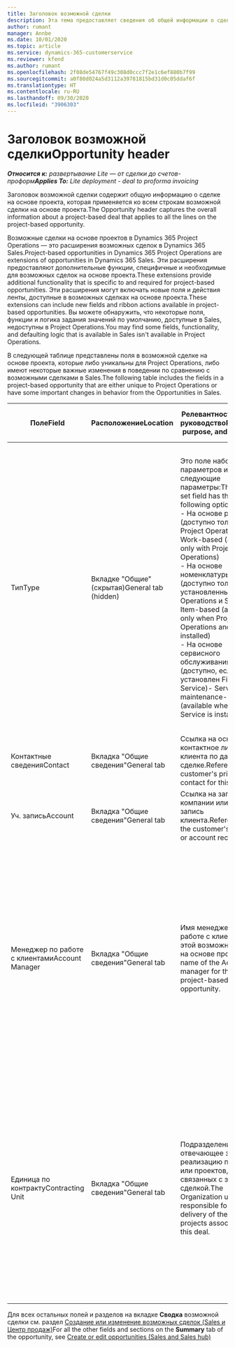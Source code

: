 ```yaml
---
title: Заголовок возможной сделки
description: Эта тема предоставляет сведения об общей информации о сделках на основе проектов и строках возможных сделок на основе проектов.
author: rumant
manager: Annbe
ms.date: 10/01/2020
ms.topic: article
ms.service: dynamics-365-customerservice
ms.reviewer: kfend
ms.author: rumant
ms.openlocfilehash: 2f08de54767f49c308d0ccc7f2e1c6ef880b7f99
ms.sourcegitcommit: a0f80d024a5d3112a39781815bd31d0c05ddaf6f
ms.translationtype: HT
ms.contentlocale: ru-RU
ms.lasthandoff: 09/30/2020
ms.locfileid: "3906303"
---
```

# <a name="opportunity-header"></a><span data-ttu-id="98bdb-103">Заголовок возможной сделки</span><span class="sxs-lookup"><span data-stu-id="98bdb-103">Opportunity header</span></span>

<span data-ttu-id="98bdb-104">_**Относится к:** развертывание Lite — от сделки до счетов-проформ_</span><span class="sxs-lookup"><span data-stu-id="98bdb-104">_**Applies To:** Lite deployment - deal to proforma invoicing_</span></span>

<span data-ttu-id="98bdb-105">Заголовок возможной сделки содержит общую информацию о сделке на основе проекта, которая применяется ко всем строкам возможной сделки на основе проекта.</span><span class="sxs-lookup"><span data-stu-id="98bdb-105">The Opportunity header captures the overall information about a project-based deal that applies to all the lines on the project-based opportunity.</span></span>

<span data-ttu-id="98bdb-106">Возможные сделки на основе проектов в Dynamics 365 Project Operations — это расширения возможных сделок в Dynamics 365 Sales.</span><span class="sxs-lookup"><span data-stu-id="98bdb-106">Project-based opportunities in Dynamics 365 Project Operations are extensions of opportunities in Dynamics 365 Sales.</span></span> <span data-ttu-id="98bdb-107">Эти расширения предоставляют дополнительные функции, специфичные и необходимые для возможных сделок на основе проекта.</span><span class="sxs-lookup"><span data-stu-id="98bdb-107">These extensions provide additional functionality that is specific to and required for project-based opportunities.</span></span> <span data-ttu-id="98bdb-108">Эти расширения могут включать новые поля и действия ленты, доступные в возможных сделках на основе проекта.</span><span class="sxs-lookup"><span data-stu-id="98bdb-108">These extensions can include new fields and ribbon actions available in project-based opportunities.</span></span> <span data-ttu-id="98bdb-109">Вы можете обнаружить, что некоторые поля, функции и логика задания значений по умолчанию, доступные в Sales, недоступны в Project Operations.</span><span class="sxs-lookup"><span data-stu-id="98bdb-109">You may find some fields, functionality, and defaulting logic that is available in Sales isn't available in Project Operations.</span></span>

<span data-ttu-id="98bdb-110">В следующей таблице представлены поля в возможной сделке на основе проекта, которые либо уникальны для Project Operations, либо имеют некоторые важные изменения в поведении по сравнению с возможными сделками в Sales.</span><span class="sxs-lookup"><span data-stu-id="98bdb-110">The following table includes the fields in a project-based opportunity that are either unique to Project Operations or have some important changes in behavior from the Opportunities in Sales.</span></span>

| <span data-ttu-id="98bdb-111">**Поле**</span><span class="sxs-lookup"><span data-stu-id="98bdb-111">**Field**</span></span> | <span data-ttu-id="98bdb-112">**Расположение**</span><span class="sxs-lookup"><span data-stu-id="98bdb-112">**Location**</span></span> | <span data-ttu-id="98bdb-113">**Релевантность, цель и руководство**</span><span class="sxs-lookup"><span data-stu-id="98bdb-113">**Relevance, purpose, and guidance**</span></span> | <span data-ttu-id="98bdb-114">**Воздействие на последующие элементы**</span><span class="sxs-lookup"><span data-stu-id="98bdb-114">**Downstream impact**</span></span> |
| --- | --- | --- | --- |
| <span data-ttu-id="98bdb-115">Тип</span><span class="sxs-lookup"><span data-stu-id="98bdb-115">Type</span></span> | <span data-ttu-id="98bdb-116">Вкладке "Общие" (скрытая)</span><span class="sxs-lookup"><span data-stu-id="98bdb-116">General tab (hidden)</span></span> | <span data-ttu-id="98bdb-117">Это поле набора параметров имеет следующие параметры:</span><span class="sxs-lookup"><span data-stu-id="98bdb-117">This option set field has the following options:</span></span></br><span data-ttu-id="98bdb-118">- На основе работы (доступно только с Project Operations)</span><span class="sxs-lookup"><span data-stu-id="98bdb-118">- Work-based (available only with Project Operations)</span></span></br><span data-ttu-id="98bdb-119">- На основе номенклатуры (доступно только при установленных Project Operations и Sales)</span><span class="sxs-lookup"><span data-stu-id="98bdb-119">- Item-based (available only when Project Operations and Sales are installed)</span></span></br><span data-ttu-id="98bdb-120">- На основе сервисного обслуживания (доступно, если установлен Field Service)</span><span class="sxs-lookup"><span data-stu-id="98bdb-120">- Service maintenance-based (available when Field Service is installed)</span></span> | <span data-ttu-id="98bdb-121">Когда вы используете Project Operations, для этого поля автоматически устанавливается значение **На основе работ**, что классифицирует возможную сделку как основанную на проекте.</span><span class="sxs-lookup"><span data-stu-id="98bdb-121">When you use Project Operations, this field value is automatically set to **Work-based** which classifies the Opportunity as project-based.</span></span> <span data-ttu-id="98bdb-122">Возможная сделка должна быть на основе проекта для включения всех специфичных для проекта расширений и функций в процессе последующих продаж для этой сделки.</span><span class="sxs-lookup"><span data-stu-id="98bdb-122">An Opportunity should be project-based to enable all project-specific extensions and functionality in the downstream sales process for this deal.</span></span> |
| <span data-ttu-id="98bdb-123">Контактные сведения</span><span class="sxs-lookup"><span data-stu-id="98bdb-123">Contact</span></span> | <span data-ttu-id="98bdb-124">Вкладка "Общие сведения"</span><span class="sxs-lookup"><span data-stu-id="98bdb-124">General tab</span></span> | <span data-ttu-id="98bdb-125">Ссылка на основное контактное лицо клиента по данной сделке.</span><span class="sxs-lookup"><span data-stu-id="98bdb-125">Reference to the customer's primary contact for this deal.</span></span> | |
| <span data-ttu-id="98bdb-126">Уч. запись</span><span class="sxs-lookup"><span data-stu-id="98bdb-126">Account</span></span> | <span data-ttu-id="98bdb-127">Вкладка "Общие сведения"</span><span class="sxs-lookup"><span data-stu-id="98bdb-127">General tab</span></span> | <span data-ttu-id="98bdb-128">Ссылка на запись компании или учетную запись клиента.</span><span class="sxs-lookup"><span data-stu-id="98bdb-128">Reference to the customer's company or account record.</span></span> | |
| <span data-ttu-id="98bdb-129">Менеджер по работе с клиентами</span><span class="sxs-lookup"><span data-stu-id="98bdb-129">Account Manager</span></span> | <span data-ttu-id="98bdb-130">Вкладка "Общие сведения"</span><span class="sxs-lookup"><span data-stu-id="98bdb-130">General tab</span></span> | <span data-ttu-id="98bdb-131">Имя менеджера по работе с клиентами для этой возможной сделки на основе проекта.</span><span class="sxs-lookup"><span data-stu-id="98bdb-131">The name of the Account manager for this project-based opportunity.</span></span> | <span data-ttu-id="98bdb-132">Менеджер по работе с клиентами отвечает за управление отношениями с клиентом до завершения этого проекта.</span><span class="sxs-lookup"><span data-stu-id="98bdb-132">The Account manager is responsible for managing the relationship with the customer through the completion of this project.</span></span> <span data-ttu-id="98bdb-133">На основе записи резервируемого ресурса, связанного с менеджером по работе с клиентами, контрактная единица задается по умолчанию.</span><span class="sxs-lookup"><span data-stu-id="98bdb-133">Based on the bookable resource record tied to the Account manager, the contracting unit is defaulted.</span></span> |
| <span data-ttu-id="98bdb-134">Единица по контракту</span><span class="sxs-lookup"><span data-stu-id="98bdb-134">Contracting Unit</span></span> | <span data-ttu-id="98bdb-135">Вкладка "Общие сведения"</span><span class="sxs-lookup"><span data-stu-id="98bdb-135">General tab</span></span> | <span data-ttu-id="98bdb-136">Подразделение, отвечающее за реализацию проекта или проектов, связанных с этой сделкой.</span><span class="sxs-lookup"><span data-stu-id="98bdb-136">The Organization unit that is responsible for the delivery of the project or projects associated with this deal.</span></span> | <span data-ttu-id="98bdb-137">Подрядное подразделение — это подразделение компании, которое будет завершать проекты после закрытия сделки.</span><span class="sxs-lookup"><span data-stu-id="98bdb-137">The contracting unit is the division of the company that will complete the project(s) after the deal is closed.</span></span> <span data-ttu-id="98bdb-138">У каждой контрактной единицы есть валюта, и эта валюта используется для отчета о предполагаемых и фактических затратах, понесенных в ходе проекта.</span><span class="sxs-lookup"><span data-stu-id="98bdb-138">Every contracting unit has a currency, and this currency is used to report estimated and actual costs incurred during the project.</span></span> |

<span data-ttu-id="98bdb-139">Для всех остальных полей и разделов на вкладке **Сводка** возможной сделки см. раздел [Создание или изменение возможных сделок (Sales и Центр продаж)](https://docs.microsoft.com/dynamics365/sales-enterprise/create-edit-opportunity-sales)</span><span class="sxs-lookup"><span data-stu-id="98bdb-139">For all the other fields and sections on the **Summary** tab of the opportunity, see [Create or edit opportunities (Sales and Sales hub)](https://docs.microsoft.com/dynamics365/sales-enterprise/create-edit-opportunity-sales)</span></span>
